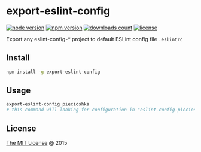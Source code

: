# export-eslint-config

[![node version](https://img.shields.io/node/v/export-eslint-config.svg)](https://www.npmjs.com/package/export-eslint-config)
[![npm version](https://badge.fury.io/js/export-eslint-config.svg)](https://badge.fury.io/js/export-eslint-config)
[![downloads count](https://img.shields.io/npm/dt/export-eslint-config.svg)](https://www.npmjs.com/package/export-eslint-config)
[![license](https://img.shields.io/npm/l/export-eslint-config.svg)](https://www.npmjs.com/package/export-eslint-config)

Export any eslint-config-* project to default ESLint config file `.eslintrc`

## Install

```bash
npm install -g export-eslint-config
```

## Usage

```bash
export-eslint-config piecioshka
# this command will looking for configuration in "eslint-config-piecioshka"
```

## License

[The MIT License](https://piecioshka.mit-license.org) @ 2015

